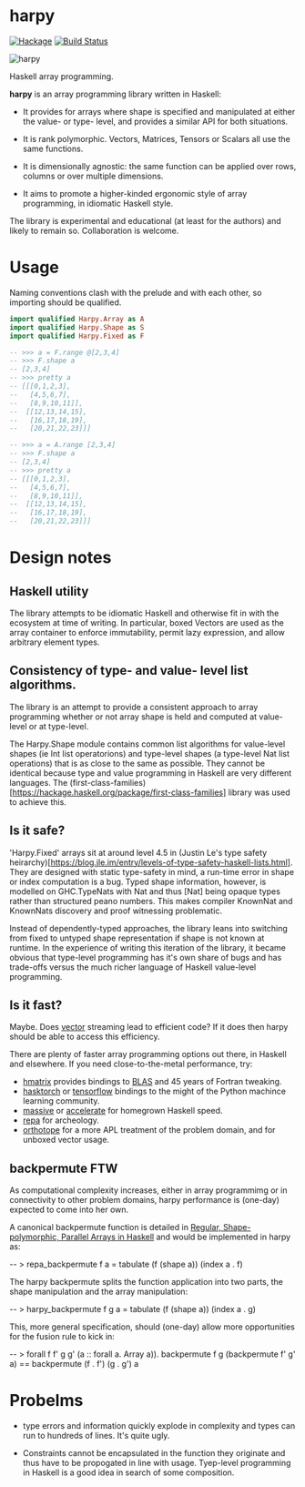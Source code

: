 harpy
===

[![Hackage](https://img.shields.io/hackage/v/harpy.svg)](https://hackage.haskell.org/package/harpy)
[![Build Status](https://github.com/tonyday567/harpy/workflows/haskell-ci/badge.svg)](https://github.com/tonyday567/harpy/actions)

![harpy](https://www.google.com/imgres?imgurl=https://static.wikia.nocookie.net/monster/images/2/28/Harpy.jpg/revision/latest?cb%3D20110129191316&imgrefurl=https://monster.fandom.com/wiki/Harpy&h=752&w=640&tbnid=XzGJDgyCjmNV3M&source=sa.im&tbnh=243&tbnw=207&usg=AI4_-kQpaMbN5iHwbHSL4GCz97aRogD5tA&vet=1&docid=5a-fLXFvkVebuM "harpy")

Haskell array programming.

**harpy** is an array programming library written in Haskell:

- It provides for arrays where shape is specified and manipulated at either the value- or type- level, and provides a similar API for both situations.

- It is rank polymorphic. Vectors, Matrices, Tensors or Scalars all use the same functions.

- It is dimensionally agnostic: the same function can be applied over rows, columns or over multiple dimensions.

- It aims to promote a higher-kinded ergonomic style of array programming, in idiomatic Haskell style.

The library is experimental and educational (at least for the authors) and likely to remain so. Collaboration is welcome.

Usage
===

Naming conventions clash with the prelude and with each other, so importing should be qualified.

``` haskell
import qualified Harpy.Array as A
import qualified Harpy.Shape as S
import qualified Harpy.Fixed as F

-- >>> a = F.range @[2,3,4]
-- >>> F.shape a
-- [2,3,4]
-- >>> pretty a
-- [[[0,1,2,3],
--   [4,5,6,7],
--   [8,9,10,11]],
--  [[12,13,14,15],
--   [16,17,18,19],
--   [20,21,22,23]]]

-- >>> a = A.range [2,3,4]
-- >>> F.shape a
-- [2,3,4]
-- >>> pretty a
-- [[[0,1,2,3],
--   [4,5,6,7],
--   [8,9,10,11]],
--  [[12,13,14,15],
--   [16,17,18,19],
--   [20,21,22,23]]]
```

Design notes
===

Haskell utility
---

The library attempts to be idiomatic Haskell and otherwise fit in with the ecosystem at time of writing. In particular, boxed Vectors are used as the array container to enforce immutability, permit lazy expression, and allow arbitrary element types.

Consistency of type- and value- level list algorithms.
---

The library is an attempt to provide a consistent approach to array programming whether or not array shape is held and computed at value-level or at type-level. 

The Harpy.Shape module contains common list algorithms for value-level shapes (ie Int list operatorions) and type-level shapes (a type-level Nat list operations) that is as close to the same as possible. They cannot be identical because type and value programming in Haskell are very different languages. The (first-class-families)[https://hackage.haskell.org/package/first-class-families] library was used to achieve this.

Is it safe?
---

'Harpy.Fixed' arrays sit at around level 4.5 in (Justin Le's type safety heirarchy)[https://blog.jle.im/entry/levels-of-type-safety-haskell-lists.html]. They are designed with static type-safety in mind, a run-time error in shape or index computation is a bug. Typed shape information, however, is modelled on GHC.TypeNats with Nat and thus [Nat] being opaque types rather than structured peano numbers. This makes compiler KnownNat and KnownNats discovery and proof witnessing problematic.

Instead of dependently-typed approaches, the library leans into switching from fixed to untyped shape representation if shape is not known at runtime. In the experience of writing this iteration of the library, it became obvious that type-level programming has it's own share of bugs and has trade-offs versus the much richer language of Haskell value-level programming.

Is it fast?
---

Maybe. Does [vector](https://hackage.haskell.org/package/vector) streaming lead to efficient code? If it does then harpy should be able to access this efficiency.

There are plenty of faster array programming options out there, in Haskell and elsewhere. If you need close-to-the-metal performance, try:

- [hmatrix](https://hackage.haskell.org/package/hmatrix) provides bindings to [BLAS](https://en.wikipedia.org/wiki/Basic_Linear_Algebra_Subprograms) and 45 years of Fortran tweaking.
- [hasktorch](https://github.com/hasktorch/hasktorch) or [tensorflow](https://hackage.haskell.org/package/tensorflow) bindings to the might of the Python machince learning community.
- [massive](https://hackage.haskell.org/package/massiv) or  [accelerate](https://hackage.haskell.org/package/accelerate) for homegrown Haskell speed.
- [repa](https://hackage.haskell.org/package/repa) for archeology.
- [orthotope](https://hackage.haskell.org/package/orthotope) for a more APL treatment of the problem domain, and for unboxed vector usage. 


backpermute FTW
---

As computational complexity increases, either in array programmimg or in connectivity to other problem domains, harpy performance is (one-day) expected to come into her own.

A canonical backpermute function is detailed in [Regular, Shape-polymorphic, Parallel Arrays in Haskell](https://benl.ouroborus.net/papers/2010-rarrays/repa-icfp2010.pdf) and would be implemented in harpy as:

-- > repa_backpermute f a = tabulate (f (shape a)) (index a . f)

The harpy backpermute splits the function application into two parts, the shape manipulation and the array manipulation:

-- > harpy_backpermute f g a = tabulate (f (shape a)) (index a . g)

This, more general specification, should (one-day) allow more opportunities for the fusion rule to kick in:

-- > forall f f' g g' (a :: forall a. Array a)). backpermute f g (backpermute f' g' a) == backpermute (f . f') (g . g') a

Probelms
===

- type errors and information quickly explode in complexity and types can run to hundreds of lines. It's quite ugly.

- Constraints cannot be encapsulated in the function they originate and thus have to be propogated in line with usage. Tyep-level programming in Haskell is a good idea in search of some composition.


